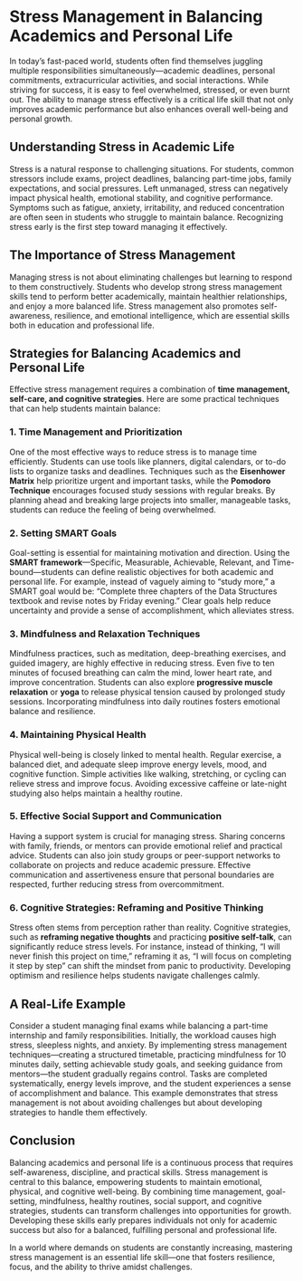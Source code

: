 # Stress Management in Balancing Academics and Personal Life

In today’s fast-paced world, students often find themselves juggling multiple responsibilities simultaneously—academic deadlines, personal commitments, extracurricular activities, and social interactions. While striving for success, it is easy to feel overwhelmed, stressed, or even burnt out. The ability to manage stress effectively is a critical life skill that not only improves academic performance but also enhances overall well-being and personal growth.

## Understanding Stress in Academic Life

Stress is a natural response to challenging situations. For students, common stressors include exams, project deadlines, balancing part-time jobs, family expectations, and social pressures. Left unmanaged, stress can negatively impact physical health, emotional stability, and cognitive performance. Symptoms such as fatigue, anxiety, irritability, and reduced concentration are often seen in students who struggle to maintain balance. Recognizing stress early is the first step toward managing it effectively.

## The Importance of Stress Management

Managing stress is not about eliminating challenges but learning to respond to them constructively. Students who develop strong stress management skills tend to perform better academically, maintain healthier relationships, and enjoy a more balanced life. Stress management also promotes self-awareness, resilience, and emotional intelligence, which are essential skills both in education and professional life.

## Strategies for Balancing Academics and Personal Life

Effective stress management requires a combination of **time management, self-care, and cognitive strategies**. Here are some practical techniques that can help students maintain balance:

### 1. Time Management and Prioritization

One of the most effective ways to reduce stress is to manage time efficiently. Students can use tools like planners, digital calendars, or to-do lists to organize tasks and deadlines. Techniques such as the **Eisenhower Matrix** help prioritize urgent and important tasks, while the **Pomodoro Technique** encourages focused study sessions with regular breaks. By planning ahead and breaking large projects into smaller, manageable tasks, students can reduce the feeling of being overwhelmed.

### 2. Setting SMART Goals

Goal-setting is essential for maintaining motivation and direction. Using the **SMART framework**—Specific, Measurable, Achievable, Relevant, and Time-bound—students can define realistic objectives for both academic and personal life. For example, instead of vaguely aiming to “study more,” a SMART goal would be: “Complete three chapters of the Data Structures textbook and revise notes by Friday evening.” Clear goals help reduce uncertainty and provide a sense of accomplishment, which alleviates stress.

### 3. Mindfulness and Relaxation Techniques

Mindfulness practices, such as meditation, deep-breathing exercises, and guided imagery, are highly effective in reducing stress. Even five to ten minutes of focused breathing can calm the mind, lower heart rate, and improve concentration. Students can also explore **progressive muscle relaxation** or **yoga** to release physical tension caused by prolonged study sessions. Incorporating mindfulness into daily routines fosters emotional balance and resilience.

### 4. Maintaining Physical Health

Physical well-being is closely linked to mental health. Regular exercise, a balanced diet, and adequate sleep improve energy levels, mood, and cognitive function. Simple activities like walking, stretching, or cycling can relieve stress and improve focus. Avoiding excessive caffeine or late-night studying also helps maintain a healthy routine.

### 5. Effective Social Support and Communication

Having a support system is crucial for managing stress. Sharing concerns with family, friends, or mentors can provide emotional relief and practical advice. Students can also join study groups or peer-support networks to collaborate on projects and reduce academic pressure. Effective communication and assertiveness ensure that personal boundaries are respected, further reducing stress from overcommitment.

### 6. Cognitive Strategies: Reframing and Positive Thinking

Stress often stems from perception rather than reality. Cognitive strategies, such as **reframing negative thoughts** and practicing **positive self-talk**, can significantly reduce stress levels. For instance, instead of thinking, “I will never finish this project on time,” reframing it as, “I will focus on completing it step by step” can shift the mindset from panic to productivity. Developing optimism and resilience helps students navigate challenges calmly.

## A Real-Life Example

Consider a student managing final exams while balancing a part-time internship and family responsibilities. Initially, the workload causes high stress, sleepless nights, and anxiety. By implementing stress management techniques—creating a structured timetable, practicing mindfulness for 10 minutes daily, setting achievable study goals, and seeking guidance from mentors—the student gradually regains control. Tasks are completed systematically, energy levels improve, and the student experiences a sense of accomplishment and balance. This example demonstrates that stress management is not about avoiding challenges but about developing strategies to handle them effectively.

## Conclusion

Balancing academics and personal life is a continuous process that requires self-awareness, discipline, and practical skills. Stress management is central to this balance, empowering students to maintain emotional, physical, and cognitive well-being. By combining time management, goal-setting, mindfulness, healthy routines, social support, and cognitive strategies, students can transform challenges into opportunities for growth. Developing these skills early prepares individuals not only for academic success but also for a balanced, fulfilling personal and professional life.

In a world where demands on students are constantly increasing, mastering stress management is an essential life skill—one that fosters resilience, focus, and the ability to thrive amidst challenges.
